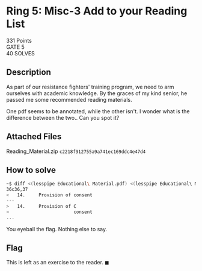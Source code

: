# Ring 5: Misc-3 Add to your Reading List

331 Points  
GATE 5  
40 SOLVES  

## Description

As part of our resistance fighters' training program, we need to arm ourselves with academic knowledge. By the graces of my kind senior, he passed me some recommended reading materials.

One pdf seems to be annotated, while the other isn't. I wonder what is the difference between the two.. Can you spot it?

## Attached Files

Reading_Material.zip `c2218f912755a9a741ec169ddc4e47d4`

## How to solve

```sh
~$ diff <(lesspipe Educational\ Material.pdf) <(lesspipe Educational\ Material\ *)
36c36,37
<   14.     Provision of consent
---
>   14.     Provision of C
>                        consent
...
```
You eyeball the flag. Nothing else to say.

## Flag

This is left as an exercise to the reader. $\blacksquare$
